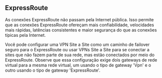 ## ExpressRoute

As conexões ExpressRoute não passam pela Internet pública. Isso permite que as conexões ExpressRoute ofereçam mais confiabilidade, velocidades mais rápidas, latências consistentes e maior segurança do que as conexões típicas pela Internet.

Você pode configurar uma VPN Site a Site como um caminho de failover seguro para o ExpressRoute ou usar VPNs Site a Site para se conectar a sites que não fazem parte de sua rede, mas estão conectados por meio do ExpressRoute. Observe que essa configuração exige dois gateways de rede virtual para a mesma rede virtual, um usando o tipo de gateway 'Vpn' e o outro usando o tipo de gateway 'ExpressRoute'.